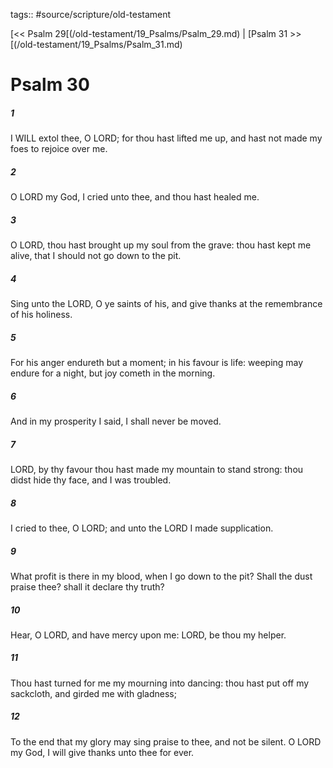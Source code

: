 tags:: #source/scripture/old-testament

[<< Psalm 29[(/old-testament/19_Psalms/Psalm_29.md) | [Psalm 31 >>[(/old-testament/19_Psalms/Psalm_31.md)

# Psalm 30

##### 1

I WILL extol thee, O LORD; for thou hast lifted me up, and hast not made my foes to rejoice over me.

##### 2

O LORD my God, I cried unto thee, and thou hast healed me.

##### 3

O LORD, thou hast brought up my soul from the grave: thou hast kept me alive, that I should not go down to the pit.

##### 4

Sing unto the LORD, O ye saints of his, and give thanks at the remembrance of his holiness.

##### 5

For his anger endureth but a moment; in his favour is life: weeping may endure for a night, but joy cometh in the morning.

##### 6

And in my prosperity I said, I shall never be moved.

##### 7

LORD, by thy favour thou hast made my mountain to stand strong: thou didst hide thy face, and I was troubled.

##### 8

I cried to thee, O LORD; and unto the LORD I made supplication.

##### 9

What profit is there in my blood, when I go down to the pit? Shall the dust praise thee? shall it declare thy truth?

##### 10

Hear, O LORD, and have mercy upon me: LORD, be thou my helper.

##### 11

Thou hast turned for me my mourning into dancing: thou hast put off my sackcloth, and girded me with gladness;

##### 12

To the end that my glory may sing praise to thee, and not be silent. O LORD my God, I will give thanks unto thee for ever.
